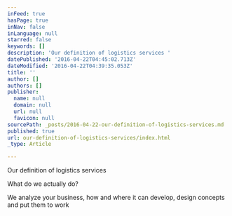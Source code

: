 ```yaml
---
inFeed: true
hasPage: true
inNav: false
inLanguage: null
starred: false
keywords: []
description: 'Our definition of logistics services '
datePublished: '2016-04-22T04:45:02.713Z'
dateModified: '2016-04-22T04:39:35.053Z'
title: ''
author: []
authors: []
publisher:
  name: null
  domain: null
  url: null
  favicon: null
sourcePath: _posts/2016-04-22-our-definition-of-logistics-services.md
published: true
url: our-definition-of-logistics-services/index.html
_type: Article

---
```

Our definition of logistics services 

What do we actually
do? 

We analyze your business, how and where it can develop, design concepts and put them to work